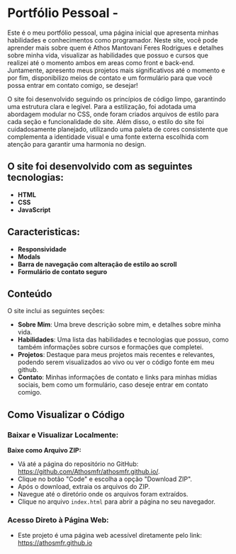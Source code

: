 # Portfólio Pessoal - 
Este é o meu portfólio pessoal, uma página inicial que apresenta minhas habilidades e conhecimentos como programador. Neste site, você pode aprender mais sobre quem é Athos Mantovani Feres Rodrigues e detalhes sobre minha vida, visualizar as habilidades que possuo e 
cursos que realizei até o momento ambos em areas como front e back-end. Juntamente, apresento meus projetos mais significativos até o momento e por fim, disponibilizo meios de contato e um formulário para que você possa entrar em contato comigo, se desejar!

O site foi desenvolvido seguindo os princípios de código limpo, garantindo uma estrutura clara e legível. Para a estilização, foi adotada uma abordagem modular no CSS, onde foram criados arquivos de estilo para cada seção e funcionalidade do site. Além disso, o estilo do 
site foi cuidadosamente planejado, utilizando uma paleta de cores consistente que complementa a identidade visual e uma fonte externa escolhida com atenção para garantir uma harmonia no design.

## O site foi desenvolvido com as seguintes tecnologias:

- **HTML**
- **CSS**
- **JavaScript**

## Caracteristicas:

- **Responsividade**
- **Modals**
- **Barra de navegação com alteração de estilo ao scroll**
- **Formulário de contato seguro**

## Conteúdo

O site inclui as seguintes seções:

- **Sobre Mim**: Uma breve descrição sobre mim, e detalhes sobre minha vida.
- **Habilidades**: Uma lista das habilidades e tecnologias que possuo, como também informações sobre cursos e formações que completei.
- **Projetos**: Destaque para meus projetos mais recentes e relevantes, podendo serem visualizados ao vivo ou ver o código fonte em meu github.
- **Contato**: Minhas informações de contato e links para minhas mídias sociais, bem como um formulário, caso deseje entrar em contato comigo.

## Como Visualizar o Código

### Baixar e Visualizar Localmente:

**Baixe como Arquivo ZIP:**
   - Vá até a página do repositório no GitHub: https://github.com/Athosmfr/athosmfr.github.io/.
   - Clique no botão "Code" e escolha a opção "Download ZIP".
   - Após o download, extraia os arquivos do ZIP.
   - Navegue até o diretório onde os arquivos foram extraídos.
   - Clique no arquivo `index.html` para abrir a página no seu navegador.

### Acesso Direto à Página Web:

- Este projeto é uma página web acessível diretamente pelo link: https://athosmfr.github.io
